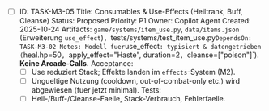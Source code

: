 - [ ] ID: TASK-M3-05
  Title: Consumables & Use-Effects (Heiltrank, Buff, Cleanse)
  Status: Proposed
  Priority: P1
  Owner: Copilot Agent
  Created: 2025-10-24
  Artifacts: `game/systems/item_use.py`, `data/items.json` (Erweiterung `use_effect`)`, `tests/systems/test_item_use.py`
  DependsOn: TASK-M3-02
  Notes:
  Modell fuer `use_effect`: typisiert & datengetrieben (`heal.hp=50`, `apply_effect="Haste", duration=2`, `cleanse=["poison"]`). **Keine Arcade-Calls.**
  Acceptance:
  - [ ] Use reduziert Stack; Effekte landen im `effects`-System (M2).
  - [ ] Ungueltige Nutzung (cooldown, out-of-combat-only etc.) wird abgewiesen (fuer jetzt minimal).
  Tests:
  - [ ] Heil-/Buff-/Cleanse-Faelle, Stack-Verbrauch, Fehlerfaelle.

